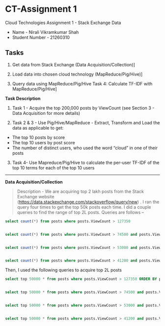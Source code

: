 # CT-Assignment 1
Cloud Technologies Assignment 1 - Stack Exchange Data
* Name - Nirali Vikramkumar Shah  
* Student Number - 21260310

**Tasks**
---
1. Get data from Stack Exchange (Data Acquisition/Collection)] 


2. Load data into chosen cloud technology (MapReduce/Pig/Hive)]


3. Query data using MapReduce/Pig/Hive Task 4: Calculate TF-IDF with MapReduce/Pig/Hive]

**Task Description**

1. Task 1 - Acquire the top 200,000 posts by ViewCount (see Section 3 - Data Acquisition for more details)


2. Task 2 & 3 - Use Pig/Hive/MapReduce - Extract, Transform and Load the data as applicable to get:


- The top 10 posts by score
- The top 10 users by post score
- The number of distinct users, who used the word “cloud” in one of their posts


3. Task 4- Use Mapreduce/Pig/Hive to calculate the per-user TF-IDF of the top 10 terms for each of the top 10 users

***
**Data Acquisition/Collection** 
> Description - We are acquiring top 2 lakh posts from the Stack Exchange website (https://data.stackexchange.com/stackoverflow/query/new) . I ran the query four times to get the top 50k posts each time. I did a couple queries to find the range of top 2L posts. Queries are follows –


```sql
select count(*) from posts where posts.ViewCount > 127350


select count(*) from posts where posts.ViewCount > 74500 and posts.ViewCount < 127350


select count(*) from posts where posts.ViewCount > 53000 and posts.ViewCount < 74500


select count(*) from posts where posts.ViewCount > 41200 and posts.ViewCount < 53000
```


Then, I used the following queries to acquire top 2L posts


```sql
select top 50000 * from posts where posts.ViewCount > 127350 ORDER BY posts.ViewCount


select top 50000 * from posts where posts.ViewCount > 74500 and posts.ViewCount < 127350 ORDER BY posts.ViewCount


select top 50000 * from posts where posts.ViewCount > 53000 and posts.ViewCount < 74500 ORDER BY posts.ViewCount


select top 50000 * from posts where posts.ViewCount > 41200 and posts.ViewCount < 53000 ORDER BY posts.ViewCount
```

